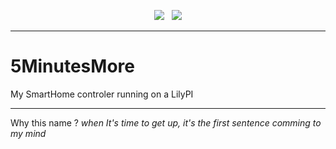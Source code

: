 <p align="center">
<img src="https://img.shields.io/github/last-commit/destroyedlolo/5MinutesMore.svg?style=for-the-badge" />
&nbsp;
<img src="https://img.shields.io/github/license/destroyedlolo/5MinutesMore.svg?style=for-the-badge" />
</p>
<hr/>

# 5MinutesMore
My SmartHome controler running on a LilyPI

---

Why this name ? _when It's time to get up, it's the first sentence comming to my mind_
